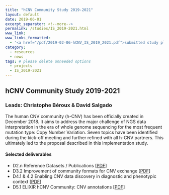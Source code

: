 ```yaml
---
title: "hCNV Community Study 2019-2021"
layout: default
date: 2019-06-01
excerpt_separator: <!--more-->
permalink: /studies/IS_2019-2021.html
www_link:
www_links_formatted:
  - '<a href="/pdf/2019-02-06-hCNV_IS_2019_2021.pdf">submitted study plan [PDF]</a>'
category:
  - resources
  - news
tags: # please delete unneeded options
  - projects
  - IS_2019-2021
---
```


## hCNV Community Study 2019-2021
### Leads: Christophe Béroux & David Salgado

The human CNV community (h-CNV) has been officially created in December 2018. It aims to address the major challenge of NGS data interpretation in the era of whole genome sequencing for the most frequent mutation type: Copy Number Variation. Seven topics have been identified during the kick-off meeting and further refined with all h-CNV partners. This ultimately led to the proposal described in this implementation study.

<!--more-->

#### Selected deliverables

* D2.n Reference Datasets / Publications [[PDF](/pdf/2021-11-08-hCNV-WP2-List-of-reference-datasets.pdf)]
* D3.2 Improvement of community formats for CNV exchange [[PDF](/pdf/2019-12-12-hCNV-D3.2-requirements-CNV-file-and-data-exchange-report.pdf)]
* D4.1 & 4.2 Enabling CNV data discovery in diagnostic and phenotypic context [[PDF](/pdf/2020-11-06-hCNV_WP4_deliverables_4.1_4.2.pdf)]
* D5.1 ELIXIR hCNV Community: CNV annotations [[PDF](/pdf/2019-12-31-D5.1-CNV-annotations.pdf)]
